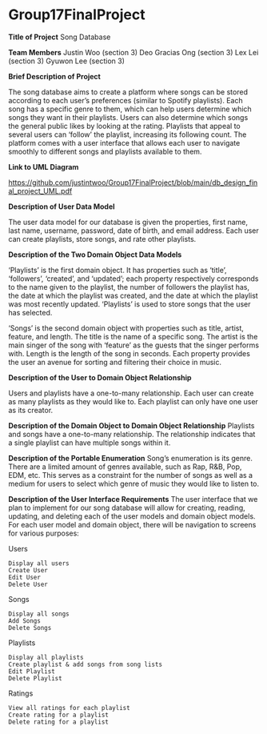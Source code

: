 # Group17FinalProject
**Title of Project**
Song Database

**Team Members**
Justin Woo (section 3)
Deo Gracias Ong (section 3)
Lex Lei (section 3)
Gyuwon Lee (section 3)

**Brief Description of Project**

The song database aims to create a platform where songs can be stored according to each user’s preferences (similar to Spotify playlists). Each song has a specific genre to them, which can help users determine which songs they want in their playlists. Users can also determine which songs the general public likes by looking at the rating. Playlists that appeal to several users can ‘follow’ the playlist, increasing its following count. The platform comes with a user interface that allows each user to navigate smoothly to different songs and playlists available to them. 


**Link to UML Diagram**

https://github.com/justintwoo/Group17FinalProject/blob/main/db_design_final_project_UML.pdf


**Description of User Data Model**

The user data model for our database is given the properties, first name, last name, username, password, date of birth, and email address. Each user can create playlists, store songs, and rate other playlists.


**Description of the Two Domain Object Data Models**

‘Playlists’ is the first domain object. It has properties such as ‘title’, ‘followers’, ‘created’, and ‘updated’; each property respectively corresponds to the name given to the playlist, the number of followers the playlist has, the date at which the playlist was created, and the date at which the playlist was most recently updated. ‘Playlists’ is used to store songs that the user has selected. 

‘Songs’ is the second domain object with properties such as title, artist, feature, and length.
The title is the name of a specific song. The artist is the main singer of the song with ‘feature’ as the guests that the singer performs with. Length is the length of the song in seconds. Each property provides the user an avenue for sorting and filtering their choice in music. 


**Description of the User to Domain Object Relationship**

Users and playlists have a one-to-many relationship. Each user can create as many playlists as they would like to. Each playlist can only have one user as its creator. 


**Description of the Domain Object to Domain Object Relationship**
Playlists and songs have a one-to-many relationship. The relationship indicates that a single playlist can have multiple songs within it. 


**Description of the Portable Enumeration**
Song’s enumeration is its genre. There are a limited amount of genres available, such as Rap, R&B, Pop, EDM, etc. This serves as a constraint for the number of songs as well as a medium for users to select which genre of music they would like to listen to. 


**Description of the User Interface Requirements**
The user interface that we plan to implement for our song database will allow for creating, reading, updating, and deleting each of the user models and domain object models. For each user model and domain object, there will be navigation to screens for various purposes:

Users

    Display all users
    Create User
    Edit User
    Delete User
Songs

    Display all songs
    Add Songs
    Delete Songs
Playlists

    Display all playlists
    Create playlist & add songs from song lists
    Edit Playlist
    Delete Playlist
Ratings

    View all ratings for each playlist
    Create rating for a playlist
    Delete rating for a playlist
